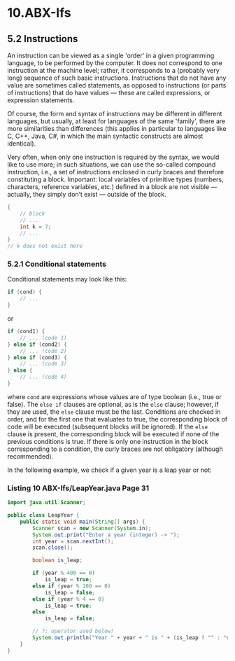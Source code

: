 # 10.ABX-Ifs

## 5.2 Instructions

An instruction can be viewed as a single 'order' in a given programming language, to be performed by the computer. It does not correspond to one instruction at the machine level; rather, it corresponds to a (probably very long) sequence of such basic instructions. Instructions that do not have any value are sometimes called statements, as opposed to instructions (or parts of instructions) that do have values — these are called expressions, or expression statements.

Of course, the form and syntax of instructions may be different in different languages, but usually, at least for languages of the same 'family', there are more similarities than differences (this applies in particular to languages like C, C++, Java, C#, in which the main syntactic constructs are almost identical).

Very often, when only one instruction is required by the syntax, we would like to use more; in such situations, we can use the so-called compound instruction, i.e., a set of instructions enclosed in curly braces and therefore constituting a block. Important: local variables of primitive types (numbers, characters, reference variables, etc.) defined in a block are not visible — actually, they simply don’t exist — outside of the block.

```java
{
    // block
    // ...
    int k = 7;
    // ...
}
// k does not exist here
```

### 5.2.1 Conditional statements

Conditional statements may look like this:

```java
if (cond) {
    // ...
}
```

or

```java
if (cond1) {
    // ... (code 1)
} else if (cond2) {
    // ... (code 2)
} else if (cond3) {
    // ... (code 3)
} else {
    // ... (code 4)
}
```

where `cond` are expressions whose values are of type boolean (i.e., true or false). The `else if` clauses are optional, as is the `else` clause; however, if they are used, the `else` clause must be the last. Conditions are checked in order, and for the first one that evaluates to true, the corresponding block of code will be executed (subsequent blocks will be ignored). If the `else` clause is present, the corresponding block will be executed if none of the previous conditions is true. If there is only one instruction in the block corresponding to a condition, the curly braces are not obligatory (although recommended).

In the following example, we check if a given year is a leap year or not:

### Listing 10 ABX-Ifs/LeapYear.java Page 31

```java
import java.util.Scanner;

public class LeapYear {
    public static void main(String[] args) {
        Scanner scan = new Scanner(System.in);
        System.out.print("Enter a year (integer) -> ");
        int year = scan.nextInt();
        scan.close();

        boolean is_leap;

        if (year % 400 == 0)
            is_leap = true;
        else if (year % 100 == 0)
            is_leap = false;
        else if (year % 4 == 0)
            is_leap = true;
        else
            is_leap = false;

        // ?: operator used below!
        System.out.println("Year " + year + " is " + (is_leap ? "" : "not ") + "a leap year");
    }
}
```

